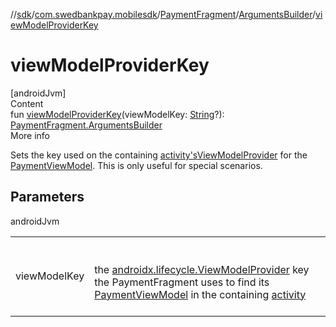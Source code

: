 //[sdk](../../../../index.md)/[com.swedbankpay.mobilesdk](../../index.md)/[PaymentFragment](../index.md)/[ArgumentsBuilder](index.md)/[viewModelProviderKey](view-model-provider-key.md)



# viewModelProviderKey  
[androidJvm]  
Content  
fun [viewModelProviderKey](view-model-provider-key.md)(viewModelKey: [String](https://kotlinlang.org/api/latest/jvm/stdlib/kotlin/-string/index.html)?): [PaymentFragment.ArgumentsBuilder](index.md)  
More info  


Sets the key used on the containing [activity's](https://developer.android.com/reference/kotlin/androidx/fragment/app/FragmentActivity.html)[ViewModelProvider](https://developer.android.com/reference/kotlin/androidx/lifecycle/ViewModelProvider.html) for the [PaymentViewModel](../../-payment-view-model/index.md). This is only useful for special scenarios.



## Parameters  
  
androidJvm  
  
| | |
|---|---|
| <a name="com.swedbankpay.mobilesdk/PaymentFragment.ArgumentsBuilder/viewModelProviderKey/#kotlin.String?/PointingToDeclaration/"></a>viewModelKey| <a name="com.swedbankpay.mobilesdk/PaymentFragment.ArgumentsBuilder/viewModelProviderKey/#kotlin.String?/PointingToDeclaration/"></a><br><br>the [androidx.lifecycle.ViewModelProvider](https://developer.android.com/reference/kotlin/androidx/lifecycle/ViewModelProvider.html) key the PaymentFragment uses to find its [PaymentViewModel](../../-payment-view-model/index.md) in the containing [activity](https://developer.android.com/reference/kotlin/androidx/fragment/app/FragmentActivity.html)<br><br>|
  
  



